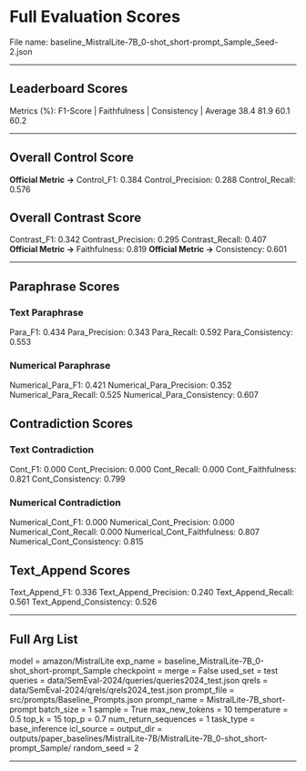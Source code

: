 # Full Evaluation Scores

File name: baseline_MistralLite-7B_0-shot_short-prompt_Sample_Seed-2.json


---

## Leaderboard Scores

Metrics (%): F1-Score | Faithfulness | Consistency | Average
                38.4        81.9          60.1        60.2

---

## Overall Control Score

**Official Metric ->** Control_F1: 0.384
Control_Precision: 0.288
Control_Recall: 0.576

## Overall Contrast Score

Contrast_F1: 0.342
Contrast_Precision: 0.295
Contrast_Recall: 0.407
**Official Metric ->** Faithfulness: 0.819
**Official Metric ->** Consistency: 0.601

---


## Paraphrase Scores


### Text Paraphrase

Para_F1: 0.434
Para_Precision: 0.343
Para_Recall: 0.592
Para_Consistency: 0.553


### Numerical Paraphrase

Numerical_Para_F1: 0.421
Numerical_Para_Precision: 0.352
Numerical_Para_Recall: 0.525
Numerical_Para_Consistency: 0.607


## Contradiction Scores


### Text Contradiction

Cont_F1: 0.000
Cont_Precision: 0.000
Cont_Recall: 0.000
Cont_Faithfulness: 0.821
Cont_Consistency: 0.799


### Numerical Contradiction

Numerical_Cont_F1: 0.000
Numerical_Cont_Precision: 0.000
Numerical_Cont_Recall: 0.000
Numerical_Cont_Faithfulness: 0.807
Numerical_Cont_Consistency: 0.815


## Text_Append Scores

Text_Append_F1: 0.336
Text_Append_Precision: 0.240
Text_Append_Recall: 0.561
Text_Append_Consistency: 0.526

---

## Full Arg List

model = amazon/MistralLite
exp_name = baseline_MistralLite-7B_0-shot_short-prompt_Sample
checkpoint = 
merge = False
used_set = test
queries = data/SemEval-2024/queries/queries2024_test.json
qrels = data/SemEval-2024/qrels/qrels2024_test.json
prompt_file = src/prompts/Baseline_Prompts.json
prompt_name = MistralLite-7B_short-prompt
batch_size = 1
sample = True
max_new_tokens = 10
temperature = 0.5
top_k = 15
top_p = 0.7
num_return_sequences = 1
task_type = base_inference
icl_source = 
output_dir = outputs/paper_baselines/MistralLite-7B/MistralLite-7B_0-shot_short-prompt_Sample/
random_seed = 2

---

